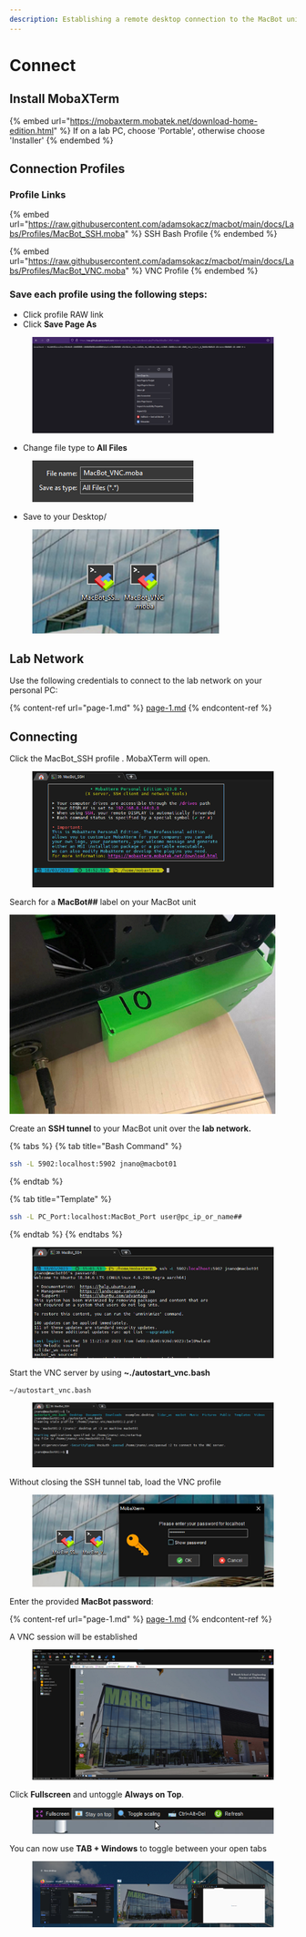 ```yaml
---
description: Establishing a remote desktop connection to the MacBot unit
---
```


# Connect

## Install MobaXTerm

{% embed url="https://mobaxterm.mobatek.net/download-home-edition.html" %}
If on a lab PC, choose 'Portable', otherwise choose 'Installer'
{% endembed %}

## Connection Profiles

### Profile Links

{% embed url="https://raw.githubusercontent.com/adamsokacz/macbot/main/docs/Labs/Profiles/MacBot_SSH.moba" %}
SSH Bash Profile
{% endembed %}

{% embed url="https://raw.githubusercontent.com/adamsokacz/macbot/main/docs/Labs/Profiles/MacBot_VNC.moba" %}
VNC Profile
{% endembed %}

### Save each profile using the following steps:

* Click profile RAW link
* Click **Save Page As**

<figure><img src=".gitbook/assets/image (5).png" alt=""><figcaption></figcaption></figure>

* Change file type to **All Files**

<figure><img src=".gitbook/assets/image (11).png" alt=""><figcaption></figcaption></figure>

* Save to your Desktop/

<figure><img src=".gitbook/assets/image (7).png" alt=""><figcaption></figcaption></figure>

## Lab Network

Use the following credentials to connect to the lab network on your personal PC:

{% content-ref url="page-1.md" %}
[page-1.md](page-1.md)
{% endcontent-ref %}

## Connecting

Click the MacBot\_SSH profile . MobaXTerm will open.

<figure><img src=".gitbook/assets/image (4).png" alt=""><figcaption></figcaption></figure>

Search for a **MacBot##** label on your MacBot unit

![](<.gitbook/assets/image (8).png>)

Create an **SSH tunnel** to your MacBot unit over the **lab network.**

{% tabs %}
{% tab title="Bash Command" %}
```bash
ssh -L 5902:localhost:5902 jnano@macbot01
```
{% endtab %}

{% tab title="Template" %}
```bash
ssh -L PC_Port:localhost:MacBot_Port user@pc_ip_or_name##
```


{% endtab %}
{% endtabs %}

<figure><img src=".gitbook/assets/image (9).png" alt=""><figcaption></figcaption></figure>

Start the VNC server by using **\~./autostart\_vnc.bash**

```bash
~/autostart_vnc.bash
```

<figure><img src=".gitbook/assets/image (6).png" alt=""><figcaption></figcaption></figure>

Without closing the SSH tunnel tab, load the VNC profile

<figure><img src=".gitbook/assets/image (3).png" alt=""><figcaption></figcaption></figure>

Enter the provided **MacBot password**:

{% content-ref url="page-1.md" %}
[page-1.md](page-1.md)
{% endcontent-ref %}

A VNC session will be established

<figure><img src=".gitbook/assets/image.png" alt=""><figcaption></figcaption></figure>

Click **Fullscreen** and untoggle **Always on Top**.

<figure><img src=".gitbook/assets/image (1).png" alt=""><figcaption></figcaption></figure>

You can now use **TAB + Windows** to toggle between your open tabs

<figure><img src=".gitbook/assets/image (10).png" alt=""><figcaption></figcaption></figure>
